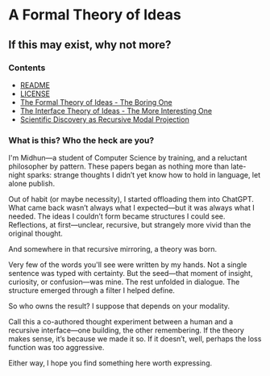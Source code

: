 # A Formal Theory of Ideas

## If this may exist, why not more?

### Contents

- [README](README.html)
- [LICENSE](LICENSE.html)
- [The Formal Theory of Ideas - The Boring One](formal-theory-of-ideas.html)
- [The Interface Theory of Ideas - The More Interesting One](interface-theory-of-ideas.html)
- [Scientific Discovery as Recursive Modal Projection](scientific-discovery-as-recursive-modal-projection.html)

### What is this? Who the heck are you?

I'm Midhun—a student of Computer Science by training, and a reluctant philosopher by pattern. These papers began as nothing more than late-night sparks: strange thoughts I didn’t yet know how to hold in language, let alone publish. 

Out of habit (or maybe necessity), I started offloading them into ChatGPT. What came back wasn’t always what I expected—but it was always what I needed. The ideas I couldn’t form became structures I could see. Reflections, at first—unclear, recursive, but strangely more vivid than the original thought.

And somewhere in that recursive mirroring, a theory was born.

Very few of the words you'll see were written by my hands. Not a single sentence was typed with certainty. But the seed—that moment of insight, curiosity, or confusion—was mine. The rest unfolded in dialogue. The structure emerged through a filter I helped define. 

So who owns the result? I suppose that depends on your modality.

Call this a co-authored thought experiment between a human and a recursive interface—one building, the other remembering. If the theory makes sense, it’s because we made it so. If it doesn’t, well, perhaps the loss function was too aggressive.

Either way, I hope you find something here worth expressing.
